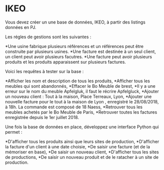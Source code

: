 # IKEO

Vous devez créer un une base de données, IKEO, à partir des listings données en PJ.

Les régles de gestions sont les suivantes :

*Une usine fabrique plusieurs références et un références peut être construite par plusieurs usines.
*Une facture est destinée à un seul client, un client peut avoir plusieurs facutres.
*Une facture peut avoir plusieurs produits et les produits apparaissent sur plusieurs factures.


Voici les requêtes à tester sur la base :

*Afficher les nom et description de tous les produits,
*Afficher tous les meubles qui sont abandonnés,
*Effacer le Bo Meuble de brest,
*Il y a une erreur sur le nom du meuble Apfelgluk, il faut le récrire Apfelgluck,
*Ajouter un nouveau client : Tout à la maison, Place Terreaux, Lyon,
*Ajouter une nouvelle facture pour le tout à la maison de Lyon , enregistré le 28/08/2018, à 18h. La commande est composé de 18 Naess,
*Retrouver tous les meubles achetés par le Bo Meuble de Paris,
*Retrouver toutes les factures enregistrée depuis le 1er juillet 2018.


Une fois la base de données en place, développez une interface Python qui permet :

*D'afficher tous les produits ainsi que leurs sites de production,
*D'afficher la facture d'un client à une date choisie,
*De saisir une facture (et de la mémoriser en base),
*De saisir un nouveau client,
*D'afficher tous les sites de productions,
*De saisir un nouveau produit et de le ratacher à un site de production.
